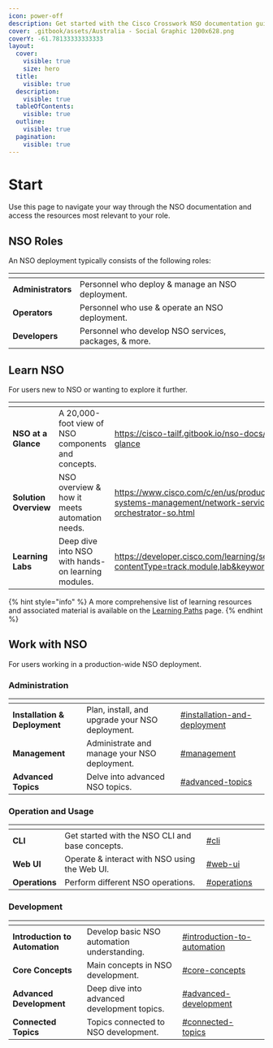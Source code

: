```yaml
---
icon: power-off
description: Get started with the Cisco Crosswork NSO documentation guides.
cover: .gitbook/assets/Australia - Social Graphic 1200x628.png
coverY: -61.78133333333333
layout:
  cover:
    visible: true
    size: hero
  title:
    visible: true
  description:
    visible: true
  tableOfContents:
    visible: true
  outline:
    visible: true
  pagination:
    visible: true
---
```


# Start

Use this page to navigate your way through the NSO documentation and access the resources most relevant to your role.

## NSO Roles

An NSO deployment typically consists of the following roles:

<table data-view="cards"><thead><tr><th></th><th></th><th data-hidden data-card-cover data-type="files"></th><th data-hidden data-card-target data-type="content-ref"></th></tr></thead><tbody><tr><td><strong>Administrators</strong></td><td>Personnel who deploy &#x26; manage an NSO deployment.</td><td></td><td></td></tr><tr><td><strong>Operators</strong></td><td>Personnel who use &#x26; operate an NSO deployment.</td><td></td><td></td></tr><tr><td><strong>Developers</strong></td><td>Personnel who develop NSO services, packages, &#x26; more.</td><td></td><td></td></tr></tbody></table>

## Learn NSO

For users new to NSO or wanting to explore it further.

<table data-view="cards"><thead><tr><th></th><th></th><th data-hidden data-card-target data-type="content-ref"></th><th data-hidden data-card-cover data-type="files"></th></tr></thead><tbody><tr><td><strong>NSO at a Glance</strong></td><td>A 20,000-foot view of NSO components and concepts.</td><td><a href="https://cisco-tailf.gitbook.io/nso-docs/nso-basics/nso-at-a-glance">https://cisco-tailf.gitbook.io/nso-docs/nso-basics/nso-at-a-glance</a></td><td></td></tr><tr><td><strong>Solution Overview</strong></td><td>NSO overview &#x26; how it meets automation needs.</td><td><a href="https://www.cisco.com/c/en/us/products/collateral/cloud-systems-management/network-services-orchestrator/network-orchestrator-so.html">https://www.cisco.com/c/en/us/products/collateral/cloud-systems-management/network-services-orchestrator/network-orchestrator-so.html</a></td><td></td></tr><tr><td><strong>Learning Labs</strong></td><td>Deep dive into NSO with hands-on learning modules.</td><td><a href="https://developer.cisco.com/learning/search/?contentType=track,module,lab&#x26;keyword=nso&#x26;sortBy=luceneScore">https://developer.cisco.com/learning/search/?contentType=track,module,lab&#x26;keyword=nso&#x26;sortBy=luceneScore</a></td><td></td></tr></tbody></table>

{% hint style="info" %}
A more comprehensive list of learning resources and associated material is available on the [Learning Paths](https://cisco-tailf.gitbook.io/nso-docs/learn-nso/learning-paths) page.
{% endhint %}

## Work with NSO <a href="#admin" id="admin"></a>

For users working in a production-wide NSO deployment.

### Administration

<table data-view="cards"><thead><tr><th></th><th></th><th data-hidden data-card-target data-type="content-ref"></th><th data-hidden data-card-cover data-type="files"></th></tr></thead><tbody><tr><td><strong>Installation &#x26; Deployment</strong></td><td>Plan, install, and upgrade your NSO deployment.</td><td><a href="administration/get-started.md#installation-and-deployment">#installation-and-deployment</a></td><td></td></tr><tr><td><strong>Management</strong></td><td>Administrate and manage your NSO deployment.</td><td><a href="administration/get-started.md#management">#management</a></td><td></td></tr><tr><td><strong>Advanced Topics</strong></td><td>Delve into advanced NSO topics.</td><td><a href="administration/get-started.md#advanced-topics">#advanced-topics</a></td><td></td></tr></tbody></table>

### Operation and Usage

<table data-view="cards"><thead><tr><th></th><th></th><th data-hidden data-card-target data-type="content-ref"></th><th data-hidden data-card-cover data-type="files"></th></tr></thead><tbody><tr><td><strong>CLI</strong></td><td>Get started with the NSO CLI and base concepts.</td><td><a href="operation-and-usage/get-started.md#cli">#cli</a></td><td></td></tr><tr><td><strong>Web UI</strong></td><td>Operate &#x26; interact with NSO using the Web UI.</td><td><a href="operation-and-usage/get-started.md#web-ui">#web-ui</a></td><td></td></tr><tr><td><strong>Operations</strong></td><td>Perform different NSO operations.</td><td><a href="operation-and-usage/get-started.md#operations">#operations</a></td><td></td></tr></tbody></table>

### Development

<table data-view="cards"><thead><tr><th></th><th></th><th data-hidden data-card-target data-type="content-ref"></th><th data-hidden data-card-cover data-type="files"></th></tr></thead><tbody><tr><td><strong>Introduction to Automation</strong></td><td>Develop basic NSO automation understanding.</td><td><a href="development/get-started.md#introduction-to-automation">#introduction-to-automation</a></td><td></td></tr><tr><td><strong>Core Concepts</strong></td><td>Main concepts in NSO development.</td><td><a href="development/get-started.md#core-concepts">#core-concepts</a></td><td></td></tr><tr><td><strong>Advanced Development</strong></td><td>Deep dive into advanced development topics.</td><td><a href="development/get-started.md#advanced-development">#advanced-development</a></td><td></td></tr><tr><td><strong>Connected Topics</strong></td><td>Topics connected to NSO development.</td><td><a href="development/get-started.md#connected-topics">#connected-topics</a></td><td></td></tr></tbody></table>
